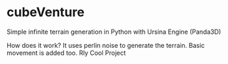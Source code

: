 # cubeVenture
Simple infinite terrain generation in Python with Ursina Engine (Panda3D)

How does it work?
It uses perlin noise to generate the terrain. Basic movement is added too.
Rly Cool Project
